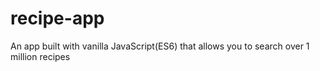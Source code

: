 # recipe-app
An app built with vanilla JavaScript(ES6) that allows you to search over 1 million recipes
